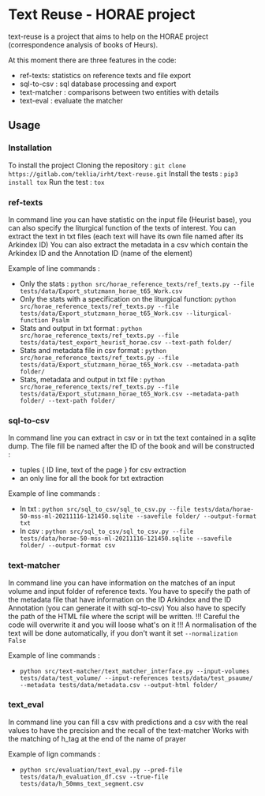 # Text Reuse - HORAE project

text-reuse is a project that aims to help on the HORAE project (correspondence analysis of books of Heurs).

At this moment there are three features in the code:
* ref-texts: statistics on reference texts and file export
* sql-to-csv : sql database processing and export
* text-matcher : comparisons between two entities with details
* text-eval : evaluate the matcher

## Usage
### Installation
To install the project
Cloning the repository : `git clone https://gitlab.com/teklia/irht/text-reuse.git`
Install the tests : `pip3 install tox`
Run the test : `tox`


### ref-texts
In command line you can have statistic on the input file (Heurist base), you can also specify the liturgical function of the texts of interest.
You can extract the text in txt files (each text will have its own file named after its Arkindex ID)
You can also extract the metadata in a csv which contain the Arkindex ID and the Annotation ID (name of the element)

Example of line commands :
* Only the stats : `python src/horae_reference_texts/ref_texts.py --file tests/data/Export_stutzmann_horae_t65_Work.csv`
* Only the stats with a specification on the liturgical function: `python src/horae_reference_texts/ref_texts.py --file tests/data/Export_stutzmann_horae_t65_Work.csv --liturgical-function Psalm`
* Stats and output in txt format : `python src/horae_reference_texts/ref_texts.py --file tests/data/test_export_heurist_horae.csv --text-path folder/`
* Stats and metadata file in csv format : `python src/horae_reference_texts/ref_texts.py --file tests/data/Export_stutzmann_horae_t65_Work.csv --metadata-path folder/`
* Stats, metadata and output in txt file : `python src/horae_reference_texts/ref_texts.py --file tests/data/Export_stutzmann_horae_t65_Work.csv --metadata-path folder/ --text-path folder/`


### sql-to-csv
In command line you can extract in csv or in txt the text contained in a sqlite dump.
The file fill be named after the ID of the book and will be constructed :
* tuples { ID line, text of the page }  for csv extraction
* an only line for all the book for txt extraction

Example of line commands :
* In txt : `python src/sql_to_csv/sql_to_csv.py --file tests/data/horae-50-mss-ml-20211116-121450.sqlite --savefile folder/ --output-format txt`
* In csv : `python src/sql_to_csv/sql_to_csv.py --file tests/data/horae-50-mss-ml-20211116-121450.sqlite --savefile folder/ --output-format csv`


### text-matcher
In command line you can have information on the matches of an input volume and input folder of reference texts.
You have to specify the path of the metadata file that have information on the ID Arkindex and the ID Annotation (you can generate it with sql-to-csv)
You also have to specify the path of the HTML file where the script will be written. !!! Careful the code will overwrite it and you will loose what's on it !!!
A normalisation of the text will be done automatically, if you don't want it set `--normalization False`

Example of line commands :
* `python src/text-matcher/text_matcher_interface.py --input-volumes tests/data/test_volume/ --input-references tests/data/test_psaume/ --metadata tests/data/metadata.csv --output-html folder/`


### text_eval
In command line you can fill a csv with predictions and a csv with the real values to have the precision and the recall of the text-matcher
Works with the matching of h_tag at the end of the name of prayer

Example of lign commands :
* `python src/evaluation/text_eval.py --pred-file tests/data/h_evaluation_df.csv --true-file tests/data/h_50mms_text_segment.csv`

